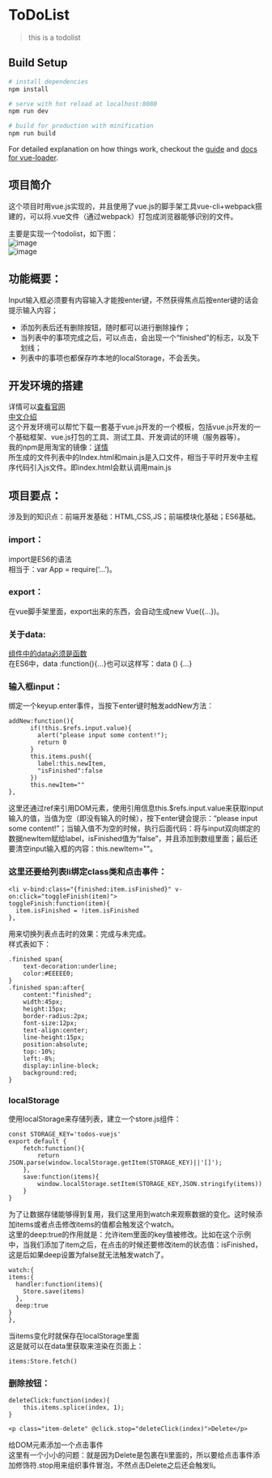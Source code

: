 # ToDoList
> this is a todolist
## Build Setup

``` bash
# install dependencies
npm install

# serve with hot reload at localhost:8080
npm run dev

# build for production with minification
npm run build
```

For detailed explanation on how things work, checkout the [guide](http://vuejs-templates.github.io/webpack/) and [docs for vue-loader](http://vuejs.github.io/vue-loader).

## 项目简介
这个项目时用vue.js实现的，并且使用了vue.js的脚手架工具vue-cli+webpack搭建的，可以将.vue文件（通过webpack）打包成浏览器能够识别的文件。<br/>

主要是实现一个todolist，如下图：<br/>
![image](https://github.com/25paul/ToDoList/tree/master/images/first.png)<br/>
![image](https://github.com/25paul/ToDoList/tree/master/images/second.png)

## 功能概要：
Input输入框必须要有内容输入才能按enter键，不然获得焦点后按enter键的话会提示输入内容；
* 添加列表后还有删除按钮，随时都可以进行删除操作；
* 当列表中的事项完成之后，可以点击，会出现一个“finished”的标志，以及下划线；
* 列表中的事项也都保存咋本地的localStorage，不会丢失。

## 开发环境的搭建
详情可以[查看官网](https://github.com/vuejs/vue-cli)<br/>
[中文介绍](http://www.tuicool.com/articles/veIRziU)<br/>
这个开发环境可以帮忙下载一套基于vue.js开发的一个模板，包括vue.js开发的一个基础框架、vue.js打包的工具、测试工具、开发调试的环境（服务器等）。<br/>
我的npm是用淘宝的镜像：[详情](http://www.cnblogs.com/Chen-XiaoJun/p/6236625.html)<br/>
所生成的文件列表中的Index.html和main.js是入口文件，相当于平时开发中主程序代码引入js文件。即index.html会默认调用main.js

## 项目要点：
涉及到的知识点：前端开发基础：HTML,CSS,JS；前端模块化基础；ES6基础。<br/>

### import：
import是ES6的语法<br/>
相当于：var App = require(‘...’)。

### export：
在vue脚手架里面，export出来的东西，会自动生成new Vue({...})。

### 关于data:
[组件中的data必须是函数](https://cn.vuejs.org/v2/guide/components.html#data-必须是函数)<br/>
在ES6中，data :function(){...}也可以这样写：data () {...}

### 输入框input：
绑定一个keyup.enter事件，当按下enter键时触发addNew方法：<br/>
```
addNew:function(){
      if(!this.$refs.input.value){
      	alert("please input some content!"); 
      	return 0
      }
      this.items.push({
        label:this.newItem,
        "isFinished":false
      })
      this.newItem=""
},
```
这里还通过ref来引用DOM元素，使用引用信息this.$refs.input.value来获取input输入的值，当值为空（即没有输入的时候），按下enter键会提示：“please input some content!”；当输入值不为空的时候，执行后面代码：将与input双向绑定的数据newItem赋给label，isFinished值为“false”，并且添加到数组里面；最后还要清空input输入框的内容：this.newItem=""。<br/>

### 这里还要给列表li绑定class类和点击事件：<br/>
```
<li v-bind:class="{finished:item.isFinished}" v-on:click="toggleFinish(item)">
toggleFinish:function(item){
  item.isFinished = !item.isFinished
},
```
用来切换列表点击时的效果：完成与未完成。<br/>
样式表如下：<br/>
```
.finished span{
  	text-decoration:underline;
  	color:#EEEEE0;
}
.finished span:after{
	content:"finished";
	width:45px;
	height:15px;
	border-radius:2px;
	font-size:12px;
	text-align:center;
	line-height:15px;
	position:absolute;
	top:-10%;
	left:-8%;
	display:inline-block;
	background:red;
}
```
### localStorage
使用localStorage来存储列表，建立一个store.js组件：<br/>
```
const STORAGE_KEY='todos-vuejs' 
export default {
	fetch:function(){
		return JSON.parse(window.localStorage.getItem(STORAGE_KEY)||'[]');
	},
	save:function(items){
		window.localStorage.setItem(STORAGE_KEY,JSON.stringify(items))
	}
}
```
为了让数据存储能够得到复用，我们这里用到watch来观察数据的变化。这时候添加items或者点击修改items的值都会触发这个watch。<br/>
这里的deep:true的作用就是：允许item里面的key值被修改。比如在这个示例中，当我们添加了item之后，在点击的时候还要修改item的状态值：isFinished，这是后如果deep设置为false就无法触发watch了。</br>
```
watch:{
items:{
  handler:function(items){
    Store.save(items)
  },
  deep:true
}
},
```
当items变化时就保存在localStorage里面<br/>
这是就可以在data里获取来渲染在页面上：<br/>
```
items:Store.fetch()
```
### 删除按钮：
```
deleteClick:function(index){
	this.items.splice(index, 1);
}
```
```
<p class="item-delete" @click.stop="deleteClick(index)">Delete</p>
```
给DOM元素添加一个点击事件<br/>
这里有一个小小的问题：就是因为Delete是包裹在li里面的，所以要给点击事件添加修饰符.stop用来组织事件冒泡，不然点击Delete之后还会触发li。
